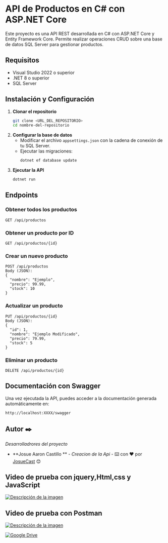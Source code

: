 # API de Productos en C# con ASP.NET Core

Este proyecto es una API REST desarrollada en C# con ASP.NET Core y Entity Framework Core. Permite realizar operaciones CRUD sobre una base de datos SQL Server para gestionar productos.

## Requisitos
- Visual Studio 2022 o superior
- .NET 8 o superior
- SQL Server

## Instalación y Configuración
1. **Clonar el repositorio**
   ```sh
   git clone <URL_DEL_REPOSITORIO>
   cd nombre-del-repositorio
   ```
2. **Configurar la base de datos**
   - Modificar el archivo `appsettings.json` con la cadena de conexión de tu SQL Server.
   - Ejecutar las migraciones:
     ```sh
     dotnet ef database update
     ```
3. **Ejecutar la API**
   ```sh
   dotnet run
   ```

## Endpoints
### Obtener todos los productos
```
GET /api/productos
```
### Obtener un producto por ID
```
GET /api/productos/{id}
```
### Crear un nuevo producto
```
POST /api/productos
Body (JSON):
{
  "nombre": "Ejemplo",
  "precio": 99.99,
  "stock": 10
}
```
### Actualizar un producto
```
PUT /api/productos/{id}
Body (JSON):
{
  "id": 1,
  "nombre": "Ejemplo Modificado",
  "precio": 79.99,
  "stock": 5
}
```
### Eliminar un producto
```
DELETE /api/productos/{id}
```

## Documentación con Swagger
Una vez ejecutada la API, puedes acceder a la documentación generada automáticamente en:
```
http://localhost:XXXX/swagger
```

## Autor ✒️

_Desarrolladrores del proyecto_

* **Josue Aaron Castillo ** - *Creacion de la Api* - ⌨️ con ❤️ por [JosueCast](https://github.com/JosueCast) 😊
## Video de prueba  con jquery,Html,css y JavaScript
[![Descripción de la imagen](https://i.ytimg.com/vi/vUUnyEX3GWo/hq720.jpg?sqp=-oaymwEhCK4FEIIDSFryq4qpAxMIARUAAAAAGAElAADIQj0AgKJD&rs=AOn4CLDgL-1hWaMs8MgJReqzx6iFBJecpA)](https://drive.google.com/file/d/1vNjUwh6kjp2RQOpxkDOyf6uIm8Bf1Kb9/view?usp=sharing)

## Video de prueba  con Postman
[![Descripción de la imagen](https://i.ytimg.com/vi/5eozUmmJ6DE/maxresdefault.jpg)](https://drive.google.com/file/d/1vNjUwh6kjp2RQOpxkDOyf6uIm8Bf1Kb9/view?usp=sharing)

[![Google Drive](https://skillicons.dev/icons?i=gcp&perline=12)](https://drive.google.com/file/d/1vNjUwh6kjp2RQOpxkDOyf6uIm8Bf1Kb9/view?usp=sharing)



